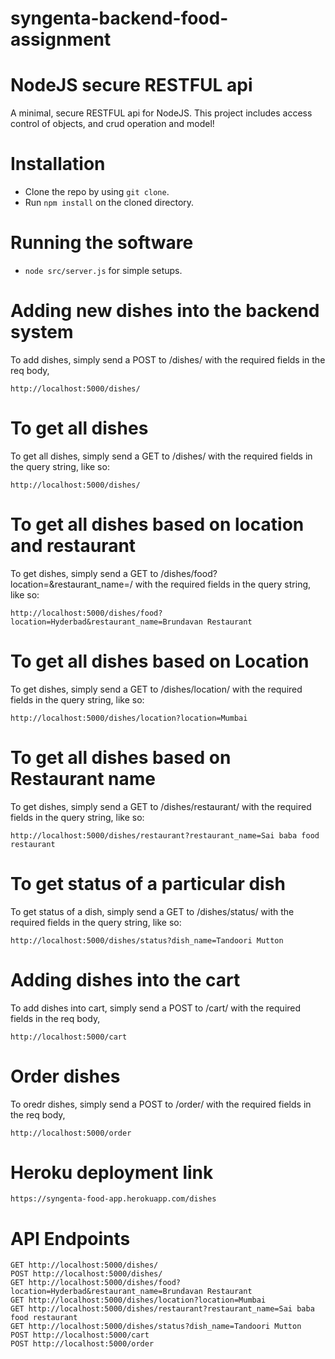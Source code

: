 # syngenta-backend-food-assignment




# NodeJS secure RESTFUL api

A minimal, secure RESTFUL api for NodeJS. This project includes access control of objects, and crud operation and model!

# Installation

* Clone the repo by using ```git clone```.
* Run ```npm install``` on the cloned directory.


# Running the software

* ```node src/server.js``` for simple setups.

# Adding new dishes into the backend system

To add dishes, simply send a POST to /dishes/ with the required fields in the req body,

```
http://localhost:5000/dishes/
```

# To get all dishes 
To get all dishes, simply send a GET to /dishes/ with the required fields in the query string, like so:
```
http://localhost:5000/dishes/
```

# To get all dishes based on location and restaurant
To get dishes, simply send a GET to /dishes/food?location=&restaurant_name=/ with the required fields in the query string, like so:
```
http://localhost:5000/dishes/food?location=Hyderbad&restaurant_name=Brundavan Restaurant
```

# To get all dishes based on Location
To get dishes, simply send a GET to /dishes/location/ with the required fields in the query string, like so:
```
http://localhost:5000/dishes/location?location=Mumbai
```


# To get all dishes based on Restaurant name
To get dishes, simply send a GET to /dishes/restaurant/ with the required fields in the query string, like so:
```
http://localhost:5000/dishes/restaurant?restaurant_name=Sai baba food restaurant
```

# To get status of a particular dish
To get status of a dish, simply send a GET to /dishes/status/ with the required fields in the query string, like so:
```
http://localhost:5000/dishes/status?dish_name=Tandoori Mutton
```


# Adding dishes into the cart

To add dishes into cart, simply send a POST to /cart/ with the required fields in the req body,

```
http://localhost:5000/cart
```

# Order dishes

To oredr dishes, simply send a POST to /order/ with the required fields in the req body,

```
http://localhost:5000/order
```

# Heroku deployment link
```
https://syngenta-food-app.herokuapp.com/dishes
```
# API Endpoints

```
GET http://localhost:5000/dishes/
POST http://localhost:5000/dishes/
GET http://localhost:5000/dishes/food?location=Hyderbad&restaurant_name=Brundavan Restaurant
GET http://localhost:5000/dishes/location?location=Mumbai
GET http://localhost:5000/dishes/restaurant?restaurant_name=Sai baba food restaurant
GET http://localhost:5000/dishes/status?dish_name=Tandoori Mutton
POST http://localhost:5000/cart
POST http://localhost:5000/order

```
